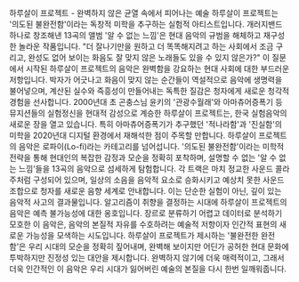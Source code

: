하루살이 프로젝트 - 완벽하지 않은 균열 속에서 피어나는 예술
하루살이 프로젝트는 '의도된 불완전함'이라는 독창적 미학을 추구하는 실험적 아티스트입니다. 개러지밴드 하나로 창조해낸 13곡의 앨범 '알 수 없는 느낌'은 현대 음악의 규범을 해체하고 재구성한 놀라운 작품입니다.
"더 잘나기만을 원하고 더 똑똑해지려고 하는 사회에서 조금 구리고, 완성도 없어 보이는 화음도 잘 맞지 않은 노래들도 있을 수 있지 않은가?"
이 질문에서 시작된 하루살이 프로젝트의 음악은 완벽함을 강요하는 현대 사회에 대한 부드러운 저항입니다. 박자가 어긋나고 화음이 맞지 않는 순간들이 역설적으로 음악에 생명력을 불어넣으며, 계산된 실수와 즉흥성이 만들어내는 독특한 질감은 청자에게 새로운 청각적 경험을 선사합니다.
2000년대 초 곤충스님 윤키의 '관광수월래'와 아마츄어증폭기 등 뮤지션들의 실험정신을 현대적 감성으로 계승한 하루살이 프로젝트는, 한국 실험음악의 새로운 장을 열고 있습니다. 특히 아마츄어증폭기가 추구했던 '적나라함'과 '진실함'의 미학을 2020년대 디지털 환경에서 재해석한 점이 주목할 만합니다.
하루살이 프로젝트의 음악은 로파이(Lo-fi)라는 카테고리를 넘어섭니다. '의도된 불완전함'이라는 미학적 전략을 통해 현대인의 복잡한 감정과 모순을 정확히 포착하며, 설명할 수 없는 '알 수 없는 느낌'들을 13곡의 음악으로 섬세하게 탐험합니다.
각 트랙은 마치 정교한 사운드 콜라주처럼 구성되어 있으며, 일상의 소음을 음악적 요소로 승화시키고 예상치 못한 사운드 조합으로 청자를 새로운 음향 세계로 안내합니다. 이는 단순한 실험이 아닌, 깊이 있는 음악적 사고의 결과물입니다.
알고리즘이 취향을 결정하는 시대에 하루살이 프로젝트의 음악은 예측 불가능성에 대한 옹호입니다. 장르로 분류하기 어렵고 데이터로 분석하기 모호한 이 음악은, 음악의 본질적 자유를 수호하려는 예술적 저항이자 인간적 표현의 새로운 가능성을 모색하는 시도입니다.
하루살이 프로젝트가 제시하는 '불완전한 완전함'은 우리 시대의 모순을 정확히 짚어내며, 완벽해 보이지만 어딘가 공허한 현대 문화에 투박하지만 진정성 있는 대안을 제시합니다.
완벽하지 않기에 더욱 매력적이고, 그래서 더욱 인간적인 이 음악은 우리 시대가 잃어버린 예술의 본질을 다시 한번 일깨워줍니다.
